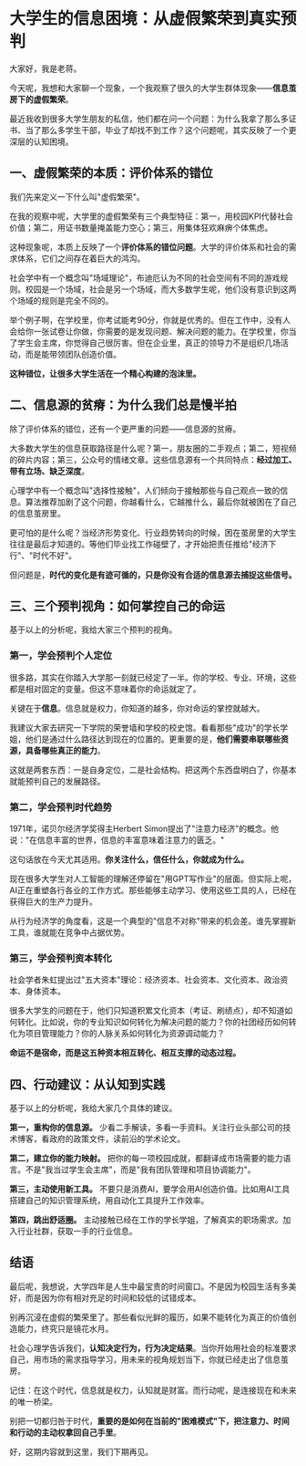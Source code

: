 # 大学生的信息困境：从虚假繁荣到真实预判

大家好，我是老蒋。

今天呢，我想和大家聊一个现象，一个我观察了很久的大学生群体现象——**信息茧房下的虚假繁荣**。

最近我收到很多大学生朋友的私信，他们都在问一个问题：为什么我拿了那么多证书、当了那么多学生干部，毕业了却找不到工作？这个问题呢，其实反映了一个更深层的认知困境。

## 一、虚假繁荣的本质：评价体系的错位

我们先来定义一下什么叫"虚假繁荣"。

在我的观察中呢，大学里的虚假繁荣有三个典型特征：第一，用校园KPI代替社会价值；第二，用证书数量掩盖能力空心；第三，用集体狂欢麻痹个体焦虑。

这种现象呢，本质上反映了一个**评价体系的错位问题**。大学的评价体系和社会的需求体系，它们之间存在着巨大的鸿沟。

社会学中有一个概念叫"场域理论"，布迪厄认为不同的社会空间有不同的游戏规则。校园是一个场域，社会是另一个场域，而大多数学生呢，他们没有意识到这两个场域的规则是完全不同的。

举个例子啊，在学校里，你考试能考90分，你就是优秀的。但在工作中，没有人会给你一张试卷让你做，你需要的是发现问题、解决问题的能力。在学校里，你当了学生会主席，你觉得自己很厉害。但在企业里，真正的领导力不是组织几场活动，而是能带领团队创造价值。

**这种错位，让很多大学生活在一个精心构建的泡沫里。**

## 二、信息源的贫瘠：为什么我们总是慢半拍

除了评价体系的错位，还有一个更严重的问题——信息源的贫瘠。

大多数大学生的信息获取路径是什么呢？第一，朋友圈的二手观点；第二，短视频的碎片内容；第三，公众号的情绪文章。这些信息源有一个共同特点：**经过加工、带有立场、缺乏深度**。

心理学中有一个概念叫"选择性接触"，人们倾向于接触那些与自己观点一致的信息。算法推荐加剧了这个问题，你越看什么，它越推什么，最后你就被困在了自己的信息茧房里。

更可怕的是什么呢？当经济形势变化、行业趋势转向的时候，困在茧房里的大学生往往是最后才知道的。等他们毕业找工作碰壁了，才开始把责任推给"经济下行"、"时代不好"。

但问题是，**时代的变化是有迹可循的，只是你没有合适的信息源去捕捉这些信号。**

## 三、三个预判视角：如何掌控自己的命运

基于以上的分析呢，我给大家三个预判的视角。

### 第一，学会预判个人定位

很多路，其实在你踏入大学那一刻就已经定了一半。你的学校、专业、环境，这些都是相对固定的变量。但这不意味着你的命运就定了。

关键在于**信息**。信息就是权力，你知道的越多，你对命运的掌控就越大。

我建议大家去研究一下学院的荣誉墙和学校的校史馆。看看那些"成功"的学长学姐，他们是通过什么路径达到现在的位置的。更重要的是，**他们需要串联哪些资源，具备哪些真正的能力**。

这就是两套东西：一是自身定位，二是社会结构。把这两个东西盘明白了，你基本就能预判自己的发展路径。

### 第二，学会预判时代趋势

1971年，诺贝尔经济学奖得主Herbert Simon提出了"注意力经济"的概念。他说："在信息丰富的世界，信息的丰富意味着注意力的匮乏。"

这句话放在今天尤其适用。**你关注什么，信任什么，你就成为什么。**

现在很多大学生对人工智能的理解还停留在"用GPT写作业"的层面。但实际上呢，AI正在重塑各行各业的工作方式。那些能够主动学习、使用这些工具的人，已经在获得巨大的生产力提升。

从行为经济学的角度看，这是一个典型的"信息不对称"带来的机会差。谁先掌握新工具，谁就能在竞争中占据优势。

### 第三，学会预判资本转化

社会学者朱虹提出过"五大资本"理论：经济资本、社会资本、文化资本、政治资本、身体资本。

很多大学生的问题在于，他们只知道积累文化资本（考证、刷绩点），却不知道如何转化。比如说，你的专业知识如何转化为解决问题的能力？你的社团经历如何转化为项目管理能力？你的人脉关系如何转化为资源调动能力？

**命运不是宿命，而是这五种资本相互转化、相互支撑的动态过程。**

## 四、行动建议：从认知到实践

基于以上的分析呢，我给大家几个具体的建议。

**第一，重构你的信息源。** 少看二手解读，多看一手资料。关注行业头部公司的技术博客，看政府的政策文件，读前沿的学术论文。

**第二，建立你的能力映射。** 把你的每一项校园成就，都翻译成市场需要的能力语言。不是"我当过学生会主席"，而是"我有团队管理和项目协调能力"。

**第三，主动使用新工具。** 不要只是消费AI，要学会用AI创造价值。比如用AI工具搭建自己的知识管理系统，用自动化工具提升工作效率。

**第四，跳出舒适圈。** 主动接触已经在工作的学长学姐，了解真实的职场需求。加入行业社群，获取一手的行业信息。

## 结语

最后呢，我想说，大学四年是人生中最宝贵的时间窗口。不是因为校园生活有多美好，而是因为你有相对充足的时间和较低的试错成本。

别再沉浸在虚假的繁荣里了。那些看似光鲜的履历，如果不能转化为真正的价值创造能力，终究只是镜花水月。

社会心理学告诉我们，**认知决定行为，行为决定结果**。当你开始用社会的标准要求自己，用市场的需求指导学习，用未来的视角规划当下，你就已经走出了信息茧房。

记住：在这个时代，信息就是权力，认知就是财富。而行动呢，是连接现在和未来的唯一桥梁。

别把一切都归咎于时代，**重要的是如何在当前的"困难模式"下，把注意力、时间和行动的主动权拿回自己手里**。

好，这期内容就到这里，我们下期再见。